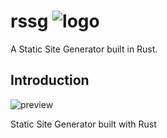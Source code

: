 # rssg ![logo](https://github.com/radleylewis/rssg/assets/40852773/5bef91b6-10f3-425e-b3d7-52414faca447)


A Static Site Generator built in Rust. 

## Introduction




![preview](https://github.com/radleylewis/rssg/assets/40852773/181bee22-107a-4623-bc4c-b870071a8437)


Static Site Generator built with Rust
